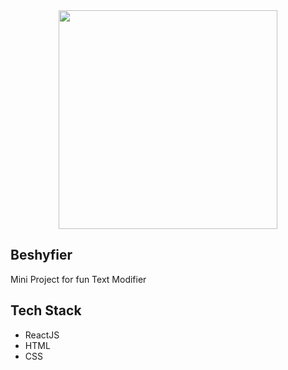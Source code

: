 <div align="center">
<img src="https://github.com/kaizenics/beshyfier-text-modifier/assets/94561281/522b9367-12f4-4ca9-ac38-d2a71b77939e" width="350" />
</div>


## Beshyfier

Mini Project for fun Text Modifier

## Tech Stack
* ReactJS
* HTML
* CSS
